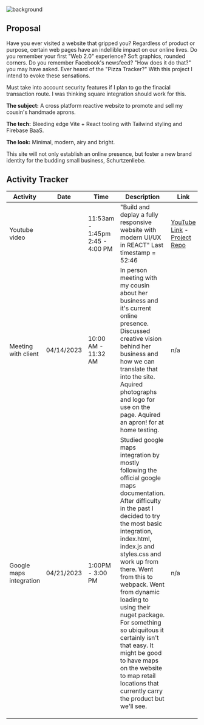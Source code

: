 ![background](background.png)
## Proposal
Have you ever visited a website that gripped you? Regardless of product or purpose, certain web pages have an indellible impact on our online lives. Do you remember your first "Web 2.0" experience? Soft graphics, rounded corners. Do you remember Facebook's newsfeed? "How does it do that?" you may have asked. Ever heard of the "Pizza Tracker?" With this project I intend to evoke these sensations. 

Must take into account security features if I plan to go the finacial transaction route. I was thinking square integration should work for this. 

<strong>The subject:</strong> A cross platform reactive website to promote and sell my cousin's handmade aprons. 

<strong>The tech:</strong> Bleeding edge Vite + React tooling with Tailwind styling and Firebase BaaS.

<strong>The look:</strong> Minimal, modern, airy and bright.

This site will not only establish an online presence, but foster a new brand identity for the budding small business, Schurtzenliebe.



## Activity Tracker

| Activity | Date | Time | Description | Link | Hours |
| ---- | ---- | ---| ----------- | -------|----|
| Youtube video | | 11:53am - 1:45pm 2:45 - 4:00 PM | "Build and deplay a fully responsive website with modern UI/UX in REACT" Last timestamp = 52:46 | <a href="https://www.youtube.com/watch?v=_oO4Qi5aVZs">YouTube Link</a> - <a href="https://github.com/mrhansellis/hans-bank-app-tutorial.git">Project Repo</a> | 3.12
|  Meeting with client| 04/14/2023 | 10:00 AM - 11:32 AM | In person meeting with my cousin about her business and it's current online presence. Discussed creative vision behind her business and  how we can translate that into the site. Aquired photographs and logo for use on the page. Aquired an apron! for at home testing.| n/a | 1.5 | 
| Google maps integration | 04/21/2023  | 1:00PM - 3:00 PM | Studied google maps integration by mostly following the official google maps documentation. After difficulty in the past I decided to try the most basic integration, index.html, index.js and styles.css and work up from there. Went from this to webpack. Went from dynamic loading to using their nuget package. For something so ubiquitous it certainly isn't that easy. It might be good to have maps on the website to map retail locations that currently carry the product but we'll see.  | n/a | 3 |
|  |  |  | |
|  |  |  | |
|  |  |  | |